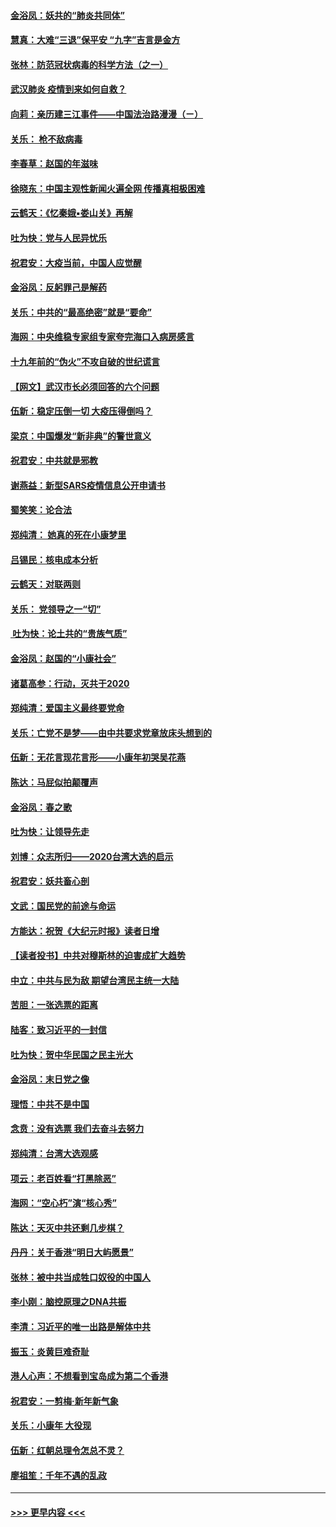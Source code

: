 #### [金浴凤：妖共的“肺炎共同体”](../pages/nsc993/n11829448.md?t=01300055) 
#### [慧真：大难“三退”保平安 “九字”吉言是金方](../pages/nsc993/n11829501.md?t=01300055) 
#### [张林：防范冠状病毒的科学方法（之一）](../pages/nsc993/n11828618.md?t=01300055) 
#### [武汉肺炎 疫情到来如何自救？](../pages/nsc993/n11827632.md?t=01300055) 
#### [向莉：亲历建三江事件——中国法治路漫漫（ㄧ）](../pages/nsc993/n11827190.md?t=01300055) 
#### [关乐： 枪不敌病毒](../pages/nsc993/n11826746.md?t=01300055) 
#### [李春草：赵国的年滋味](../pages/nsc993/n11826321.md?t=01300055) 
#### [徐晓东：中国主观性新闻火遍全网 传播真相极困难](../pages/nsc993/n11826508.md?t=01300055) 
#### [云鹤天：《忆秦娥▪娄山关》再解](../pages/nsc993/n11824682.md?t=01300055) 
#### [吐为快：党与人民异忧乐](../pages/nsc993/n11824660.md?t=01300055) 
#### [祝君安：大疫当前，中国人应觉醒](../pages/nsc993/n11821946.md?t=01300055) 
#### [金浴凤：反躬罪己是解药](../pages/nsc993/n11820280.md?t=01300055) 
#### [关乐：中共的“最高绝密”就是“要命”](../pages/nsc993/n11816946.md?t=01300055) 
#### [海网：中央维稳专家组专家夸完海口入病房感言](../pages/nsc993/n11815138.md?t=01300055) 
#### [十九年前的“伪火”不攻自破的世纪谎言](../pages/nsc993/n11813238.md?t=01300055) 
#### [【网文】武汉市长必须回答的六个问题](../pages/nsc993/n11813848.md?t=01300055) 
#### [伍新：稳定压倒一切 大疫压得倒吗？](../pages/nsc993/n11812634.md?t=01300055) 
#### [梁京：中国爆发“新非典”的警世意义](../pages/nsc993/n11812554.md?t=01300055) 
#### [祝君安：中共就是邪教](../pages/nsc993/n11812431.md?t=01300055) 
#### [谢燕益：新型SARS疫情信息公开申请书](../pages/nsc993/n11808840.md?t=01300055) 
#### [蜀笑笑：论合法](../pages/nsc993/n11808064.md?t=01300055) 
#### [郑纯清： 她真的死在小康梦里](../pages/nsc993/n11806623.md?t=01300055) 
#### [吕锡民：核电成本分析](../pages/nsc993/n11806284.md?t=01300055) 
#### [云鹤天：对联两则](../pages/nsc993/n11805957.md?t=01300055) 
#### [关乐： 党领导之一“切”](../pages/nsc993/n11804505.md?t=01300055) 
#### [ 吐为快：论土共的“贵族气质”](../pages/nsc993/n11804490.md?t=01300055) 
#### [金浴凤：赵国的“小康社会”](../pages/nsc993/n11804452.md?t=01300055) 
#### [诸葛高参：行动，灭共于2020](../pages/nsc993/n11804120.md?t=01300055) 
#### [郑纯清：爱国主义最终要党命](../pages/nsc993/n11802197.md?t=01300055) 
#### [关乐：亡党不是梦——由中共要求党章放床头想到的](../pages/nsc993/n11802156.md?t=01300055) 
#### [伍新：无花言现花言形——小康年初哭吴花燕](../pages/nsc993/n11800044.md?t=01300055) 
#### [陈达：马屁似拍颠覆声](../pages/nsc993/n11800010.md?t=01300055) 
#### [金浴凤：春之歌](../pages/nsc993/n11797687.md?t=01300055) 
#### [吐为快：让领导先走](../pages/nsc993/n11797512.md?t=01300055) 
#### [刘博：众志所归——2020台湾大选的启示](../pages/nsc993/n11796878.md?t=01300055) 
#### [祝君安：妖共畜心剖](../pages/nsc993/n11794273.md?t=01300055) 
#### [文武：国民党的前途与命运](../pages/nsc993/n11794198.md?t=01300055) 
#### [方能达：祝贺《大纪元时报》读者日增](../pages/nsc993/n11793807.md?t=01300055) 
#### [【读者投书】中共对穆斯林的迫害成扩大趋势](../pages/nsc993/n11791371.md?t=01300055) 
#### [中立：中共与民为敌 期望台湾民主统一大陆](../pages/nsc993/n11790392.md?t=01300055) 
#### [苦胆：一张选票的距离](../pages/nsc993/n11788914.md?t=01300055) 
#### [陆客：致习近平的一封信](../pages/nsc993/n11788867.md?t=01300055) 
#### [吐为快：贺中华民国之民主光大](../pages/nsc993/n11788618.md?t=01300055) 
#### [金浴凤：末日党之像](../pages/nsc993/n11787475.md?t=01300055) 
#### [理悟：中共不是中国](../pages/nsc993/n11787463.md?t=01300055) 
#### [念贲：没有选票  我们去奋斗去努力](../pages/nsc993/n11787398.md?t=01300055) 
#### [郑纯清：台湾大选观感](../pages/nsc993/n11786210.md?t=01300055) 
#### [项云：老百姓看“打黑除恶”](../pages/nsc993/n11785398.md?t=01300055) 
#### [海网：“空心朽”演“核心秀”](../pages/nsc993/n11783874.md?t=01300055) 
#### [陈达：天灭中共还剩几步棋？](../pages/nsc993/n11783719.md?t=01300055) 
#### [丹丹：关于香港“明日大屿愿景”](../pages/nsc993/n11783273.md?t=01300055) 
#### [张林：被中共当成牲口奴役的中国人](../pages/nsc993/n11782397.md?t=01300055) 
#### [李小刚：脑控原理之DNA共振](../pages/nsc993/n11780962.md?t=01300055) 
#### [李清：习近平的唯一出路是解体中共](../pages/nsc993/n11780866.md?t=01300055) 
#### [振玉：炎黄巨难奇耻](../pages/nsc993/n11779632.md?t=01300055) 
#### [港人心声：不想看到宝岛成为第二个香港](../pages/nsc993/n11778817.md?t=01300055) 
#### [祝君安：一剪梅‧新年新气象](../pages/nsc993/n11776340.md?t=01300055) 
#### [关乐：小康年 大役现](../pages/nsc993/n11774213.md?t=01300055) 
#### [伍新：红朝总理令怎总不灵？](../pages/nsc993/n11770813.md?t=01300055) 
#### [廖祖笙：千年不遇的乱政](../pages/nsc993/n11770373.md?t=01300055) 

----
#### [ >>> 更早内容 <<< ](../indexes/nsc993-earlier.md)
